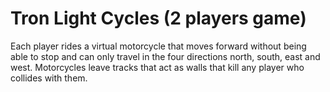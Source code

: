# Tron Light Cycles (2 players game)
Each player rides a virtual motorcycle that moves forward without being able to stop and can only 
travel in the four directions north, south, east and west. Motorcycles leave tracks that act as walls
that kill any player who collides with them.

